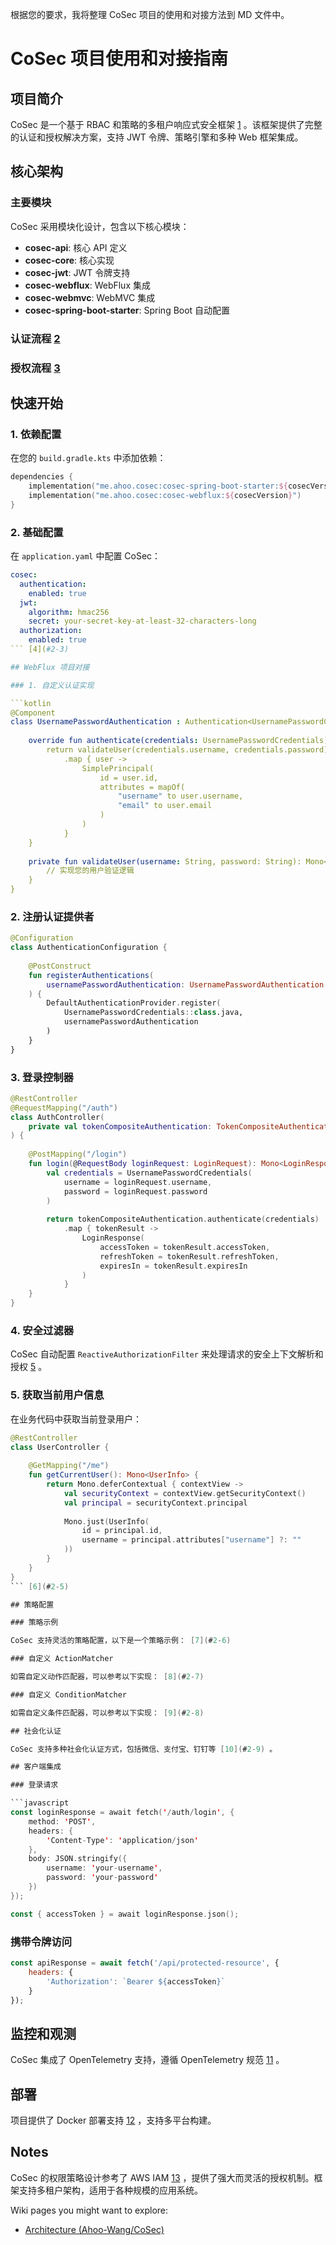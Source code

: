 根据您的要求，我将整理 CoSec 项目的使用和对接方法到 MD 文件中。

# CoSec 项目使用和对接指南

## 项目简介

CoSec 是一个基于 RBAC 和策略的多租户响应式安全框架 [1](#2-0) 。该框架提供了完整的认证和授权解决方案，支持 JWT 令牌、策略引擎和多种 Web 框架集成。

## 核心架构

### 主要模块

CoSec 采用模块化设计，包含以下核心模块：

- **cosec-api**: 核心 API 定义
- **cosec-core**: 核心实现
- **cosec-jwt**: JWT 令牌支持
- **cosec-webflux**: WebFlux 集成
- **cosec-webmvc**: WebMVC 集成
- **cosec-spring-boot-starter**: Spring Boot 自动配置

### 认证流程 [2](#2-1)

### 授权流程 [3](#2-2)

## 快速开始

### 1. 依赖配置

在您的 `build.gradle.kts` 中添加依赖：

```kotlin
dependencies {
    implementation("me.ahoo.cosec:cosec-spring-boot-starter:${cosecVersion}")
    implementation("me.ahoo.cosec:cosec-webflux:${cosecVersion}")
}
```

### 2. 基础配置

在 `application.yaml` 中配置 CoSec：

```yaml
cosec:
  authentication:
    enabled: true
  jwt:
    algorithm: hmac256
    secret: your-secret-key-at-least-32-characters-long
  authorization:
    enabled: true
``` [4](#2-3) 

## WebFlux 项目对接

### 1. 自定义认证实现

```kotlin
@Component
class UsernamePasswordAuthentication : Authentication<UsernamePasswordCredentials, CoSecPrincipal> {
    
    override fun authenticate(credentials: UsernamePasswordCredentials): Mono<CoSecPrincipal> {
        return validateUser(credentials.username, credentials.password)
            .map { user ->
                SimplePrincipal(
                    id = user.id,
                    attributes = mapOf(
                        "username" to user.username,
                        "email" to user.email
                    )
                )
            }
    }
    
    private fun validateUser(username: String, password: String): Mono<User> {
        // 实现您的用户验证逻辑
    }
}
```

### 2. 注册认证提供者

```kotlin
@Configuration
class AuthenticationConfiguration {
    
    @PostConstruct
    fun registerAuthentications(
        usernamePasswordAuthentication: UsernamePasswordAuthentication
    ) {
        DefaultAuthenticationProvider.register(
            UsernamePasswordCredentials::class.java,
            usernamePasswordAuthentication
        )
    }
}
```

### 3. 登录控制器

```kotlin
@RestController
@RequestMapping("/auth")
class AuthController(
    private val tokenCompositeAuthentication: TokenCompositeAuthentication
) {
    
    @PostMapping("/login")
    fun login(@RequestBody loginRequest: LoginRequest): Mono<LoginResponse> {
        val credentials = UsernamePasswordCredentials(
            username = loginRequest.username,
            password = loginRequest.password
        )
        
        return tokenCompositeAuthentication.authenticate(credentials)
            .map { tokenResult ->
                LoginResponse(
                    accessToken = tokenResult.accessToken,
                    refreshToken = tokenResult.refreshToken,
                    expiresIn = tokenResult.expiresIn
                )
            }
    }
}
```

### 4. 安全过滤器

CoSec 自动配置 `ReactiveAuthorizationFilter` 来处理请求的安全上下文解析和授权 [5](#2-4) 。

### 5. 获取当前用户信息

在业务代码中获取当前登录用户：

```kotlin
@RestController
class UserController {
    
    @GetMapping("/me")
    fun getCurrentUser(): Mono<UserInfo> {
        return Mono.deferContextual { contextView ->
            val securityContext = contextView.getSecurityContext()
            val principal = securityContext.principal
            
            Mono.just(UserInfo(
                id = principal.id,
                username = principal.attributes["username"] ?: ""
            ))
        }
    }
}
``` [6](#2-5) 

## 策略配置

### 策略示例

CoSec 支持灵活的策略配置，以下是一个策略示例： [7](#2-6) 

### 自定义 ActionMatcher

如需自定义动作匹配器，可以参考以下实现： [8](#2-7) 

### 自定义 ConditionMatcher

如需自定义条件匹配器，可以参考以下实现： [9](#2-8) 

## 社会化认证

CoSec 支持多种社会化认证方式，包括微信、支付宝、钉钉等 [10](#2-9) 。

## 客户端集成

### 登录请求

```javascript
const loginResponse = await fetch('/auth/login', {
    method: 'POST',
    headers: {
        'Content-Type': 'application/json'
    },
    body: JSON.stringify({
        username: 'your-username',
        password: 'your-password'
    })
});

const { accessToken } = await loginResponse.json();
```

### 携带令牌访问

```javascript
const apiResponse = await fetch('/api/protected-resource', {
    headers: {
        'Authorization': `Bearer ${accessToken}`
    }
});
```

## 监控和观测

CoSec 集成了 OpenTelemetry 支持，遵循 OpenTelemetry 规范 [11](#2-10) 。

## 部署

项目提供了 Docker 部署支持 [12](#2-11) ，支持多平台构建。

## Notes

CoSec 的权限策略设计参考了 AWS IAM [13](#2-12) ，提供了强大而灵活的授权机制。框架支持多租户架构，适用于各种规模的应用系统。

Wiki pages you might want to explore:
- [Architecture (Ahoo-Wang/CoSec)](/wiki/Ahoo-Wang/CoSec#2)